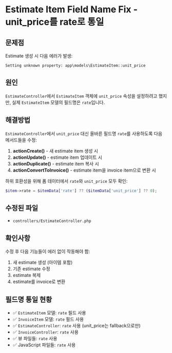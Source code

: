 # Estimate Item Field Name Fix - unit_price를 rate로 통일

## 문제점

Estimate 생성 시 다음 에러가 발생:

```
Setting unknown property: app\models\EstimateItem::unit_price
```

## 원인

`EstimateController`에서 `EstimateItem` 객체에 `unit_price` 속성을 설정하려고 했지만, 실제 `EstimateItem` 모델의 필드명은 `rate`입니다.

## 해결방법

`EstimateController`에서 `unit_price` 대신 올바른 필드명 `rate`를 사용하도록 다음 메서드들을 수정:

1. **actionCreate()** - 새 estimate item 생성 시
2. **actionUpdate()** - estimate item 업데이트 시
3. **actionDuplicate()** - estimate item 복사 시
4. **actionConvertToInvoice()** - estimate item을 invoice item으로 변환 시

하위 호환성을 위해 폼 데이터에서 `rate`와 `unit_price` 모두 확인:

```php
$item->rate = $itemData['rate'] ?? ($itemData['unit_price'] ?? 0);
```

## 수정된 파일

- `controllers/EstimateController.php`

## 확인사항

수정 후 다음 기능들이 에러 없이 작동해야 함:

1. 새 estimate 생성 (아이템 포함)
2. 기존 estimate 수정
3. estimate 복제
4. estimate를 invoice로 변환

## 필드명 통일 현황

- ✅ `EstimateItem` 모델: `rate` 필드 사용
- ✅ `InvoiceItem` 모델: `rate` 필드 사용
- ✅ `EstimateController`: `rate` 사용 (unit_price는 fallback으로만)
- ✅ `InvoiceController`: `rate` 사용
- ✅ 뷰 파일들: `rate` 사용
- ✅ JavaScript 파일들: `rate` 사용
